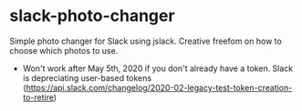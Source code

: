 # slack-photo-changer
Simple photo changer for Slack using jslack. Creative freefom on how to choose which photos to use.
* Won't work after May 5th, 2020 if you don't already have a token. Slack is depreciating user-based tokens (https://api.slack.com/changelog/2020-02-legacy-test-token-creation-to-retire)
